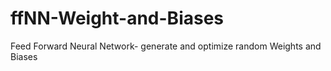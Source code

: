 # ffNN-Weight-and-Biases
Feed Forward Neural Network- generate and optimize random Weights and Biases
